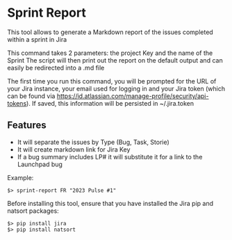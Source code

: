 # Sprint Report

This tool allows to generate a Markdown report of the issues completed within
a sprint in Jira

This command takes 2 parameters: the project Key and the name of the Sprint
The script will then print out the report on the default output and can easily
be redirected into a .md file

The first time you run this command, you will be prompted for the URL of your
Jira instance, your email used for logging in and your Jira token (which can
be found via https://id.atlassian.com/manage-profile/security/api-tokens). 
If saved, this information will be persisted in ~/.jira.token

## Features
 - It will separate the issues by Type (Bug, Task, Storie)
 - It will create markdown link for Jira Key
 - If a bug summary includes LP#<bug id> it will substitute it for a link to the
   Launchpad bug

Example:
```
$> sprint-report FR "2023 Pulse #1"
```

Before installing this tool, ensure that you have installed the Jira pip
and natsort packages:
```
$> pip install jira
$> pip install natsort
```
